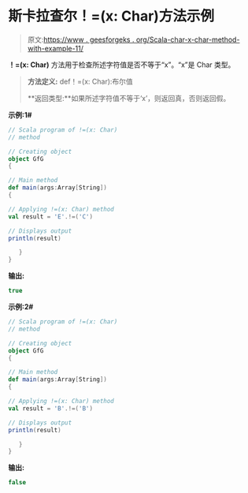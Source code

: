 # 斯卡拉查尔！=(x: Char)方法示例

> 原文:[https://www . geesforgeks . org/Scala-char-x-char-method-with-example-11/](https://www.geeksforgeeks.org/scala-char-x-char-method-with-example-11/)

**！=(x: Char)** 方法用于检查所述字符值是否不等于“x”。“x”是 Char 类型。

> **方法定义:** def！=(x: Char):布尔值
> 
> **返回类型:**如果所述字符值不等于‘x’，则返回真，否则返回假。

**示例:1#**

```scala
// Scala program of !=(x: Char)
// method

// Creating object
object GfG
{  

// Main method
def main(args:Array[String])
{

// Applying !=(x: Char) method 
val result = 'E'.!=('C')

// Displays output
println(result)

   }
} 
```

**输出:**

```scala
true

```

**示例:2#**

```scala
// Scala program of !=(x: Char)
// method

// Creating object
object GfG
{  

// Main method
def main(args:Array[String])
{

// Applying !=(x: Char) method
val result = 'B'.!=('B')

// Displays output
println(result)

   }
} 
```

**输出:**

```scala
false

```